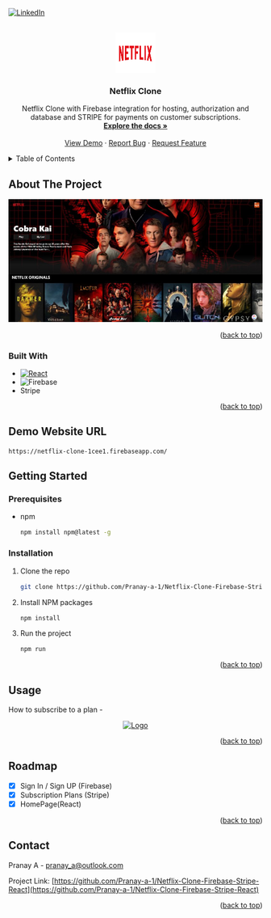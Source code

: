 <a name="readme-top"></a>

<!-- PROJECT SHIELDS -->
<!--
*** I'm using markdown "reference style" links for readability.
*** Reference links are enclosed in brackets [ ] instead of parentheses ( ).
*** See the bottom of this document for the declaration of the reference variables
*** for contributors-url, forks-url, etc. This is an optional, concise syntax you may use.
*** https://www.markdownguide.org/basic-syntax/#reference-style-links
-->

[![LinkedIn][linkedin-shield]](https://www.linkedin.com/in/pranay4a/)

<!-- PROJECT LOGO -->
<br />
<div align="center">
  <a href="https://github.com/Pranay-a-1/Netflix-Clone-Firebase-Stripe-React">
    <img src="./netflix reactjs/netflix-build/public/assets/images/netflix-logo.png" alt="Logo" width="80" height="80">
  </a>

<h3 align="center">Netflix Clone</h3>

  <p align="center">
    Netflix Clone with Firebase integration for hosting, authorization and database and STRIPE for payments on customer subscriptions.
    <br />
    <a href="https://github.com/Pranay-a-1/Netflix-Clone-Firebase-Stripe-React"><strong>Explore the docs »</strong></a>
    <br />
    <br />
    <a href="https://netflix-clone-1cee1.firebaseapp.com/">View Demo</a>
    ·
    <a href="https://github.com/Pranay-a-1/Netflix-Clone-Firebase-Stripe-React/issues">Report Bug</a>
    ·
    <a href="https://github.com/Pranay-a-1/Netflix-Clone-Firebase-Stripe-React/issues">Request Feature</a>
  </p>
</div>

<!-- TABLE OF CONTENTS -->
<details>
  <summary>Table of Contents</summary>
  <ol>
    <li>
      <a href="#about-the-project">About The Project</a>
      <ul>
        <li><a href="#built-with">Built With</a></li>
      </ul>
    </li>
    <li>
      <a href="#getting-started">Getting Started</a>
      <ul>
        <li><a href="#prerequisites">Prerequisites</a></li>
        <li><a href="#installation">Installation</a></li>
      </ul>
    </li>
    <li><a href="#usage">Usage</a></li>
    <li><a href="#roadmap">Roadmap</a></li>
    <li><a href="#contact">Contact</a></li>
    
  </ol>
</details>

<!-- ABOUT THE PROJECT -->

## About The Project

<!-- [![Product Name Screen Shot][product-screenshot]]("./images/netflix-ss.jpeg") -->

<div align="center">
  <a href="https://github.com/Pranay-a-1/Netflix-Clone-Firebase-Stripe-React">
    <img src="./images/netflix-ss.jpeg" alt="Logo" >
  </a>
</div>

<!-- Here's a blank template to get started: To avoid retyping too much info. Do a search and replace with your text editor for the following: `github_username`, `repo_name`, `twitter_handle`, `linkedin_username`, `email_client`, `email`, `project_title`, `project_description` -->

<p align="right">(<a href="#readme-top">back to top</a>)</p>

### Built With

<!-- - [![Next][next.js]][next-url] -->

- [![React][react.js]][react-url]
- ![Firebase](https://img.shields.io/badge/Firebase-039BE5?style=for-the-badge&logo=Firebase&logoColor=white)
- Stripe

<p align="right">(<a href="#readme-top">back to top</a>)</p>

## Demo Website URL

```
https://netflix-clone-1cee1.firebaseapp.com/
```

<!-- GETTING STARTED -->

## Getting Started

<!-- This is an example of how you may give instructions on setting up your project locally.
To get a local copy up and running follow these simple example steps. -->

### Prerequisites

<!-- This is an example of how to list things you need to use the software and how to install them. -->

- npm
  ```sh
  npm install npm@latest -g
  ```

### Installation

<!-- 1. Get a free API Key at [https://example.com](https://example.com) -->

1. Clone the repo
   ```sh
   git clone https://github.com/Pranay-a-1/Netflix-Clone-Firebase-Stripe-React
   ```
2. Install NPM packages
   ```sh
   npm install
   ```
3. Run the project
   ```sh
   npm run
   ```

<p align="right">(<a href="#readme-top">back to top</a>)</p>

<!-- USAGE EXAMPLES -->

## Usage

How to subscribe to a plan -

<div align="center">
  <a href="https://github.com/Pranay-a-1/Netflix-Clone-Firebase-Stripe-React">
    <img src="./images/netflix-gif.gif" alt="Logo" >
  </a>
</div>

<p align="right">(<a href="#readme-top">back to top</a>)</p>

<!-- ROADMAP -->

## Roadmap

- [x] Sign In / Sign UP (Firebase)
- [x] Subscription Plans (Stripe)
- [x] HomePage(React)

<!-- See the [open issues](https://github.com/github_username/repo_name/issues) for a full list of proposed features (and known issues). -->

<p align="right">(<a href="#readme-top">back to top</a>)</p>

<!-- CONTACT -->

## Contact

Pranay A - pranay_a@outlook.com

Project Link: [https://github.com/Pranay-a-1/Netflix-Clone-Firebase-Stripe-React](https://github.com/Pranay-a-1/Netflix-Clone-Firebase-Stripe-React)

<p align="right">(<a href="#readme-top">back to top</a>)</p>

<!-- MARKDOWN LINKS & IMAGES -->
<!-- https://www.markdownguide.org/basic-syntax/#reference-style-links -->

[contributors-shield]: https://img.shields.io/github/contributors/github_username/repo_name.svg?style=for-the-badge
[contributors-url]: https://github.com/github_username/repo_name/graphs/contributors
[forks-shield]: https://img.shields.io/github/forks/github_username/repo_name.svg?style=for-the-badge
[forks-url]: https://github.com/github_username/repo_name/network/members
[stars-shield]: https://img.shields.io/github/stars/github_username/repo_name.svg?style=for-the-badge
[stars-url]: https://github.com/github_username/repo_name/stargazers
[issues-shield]: https://img.shields.io/github/issues/github_username/repo_name.svg?style=for-the-badge
[issues-url]: https://github.com/github_username/repo_name/issues
[license-shield]: https://img.shields.io/github/license/github_username/repo_name.svg?style=for-the-badge
[license-url]: https://github.com/github_username/repo_name/blob/master/LICENSE.txt
[linkedin-shield]: https://img.shields.io/badge/-LinkedIn-black.svg?style=for-the-badge&logo=linkedin&colorB=555
[linkedin-url]: https://linkedin.com/in/linkedin_username
[product-screenshot]: images/screenshot.png
[next.js]: https://img.shields.io/badge/next.js-000000?style=for-the-badge&logo=nextdotjs&logoColor=white
[next-url]: https://nextjs.org/
[react.js]: https://img.shields.io/badge/React-20232A?style=for-the-badge&logo=react&logoColor=61DAFB
[react-url]: https://reactjs.org/
[vue.js]: https://img.shields.io/badge/Vue.js-35495E?style=for-the-badge&logo=vuedotjs&logoColor=4FC08D
[vue-url]: https://vuejs.org/
[angular.io]: https://img.shields.io/badge/Angular-DD0031?style=for-the-badge&logo=angular&logoColor=white
[angular-url]: https://angular.io/
[svelte.dev]: https://img.shields.io/badge/Svelte-4A4A55?style=for-the-badge&logo=svelte&logoColor=FF3E00
[svelte-url]: https://svelte.dev/
[laravel.com]: https://img.shields.io/badge/Laravel-FF2D20?style=for-the-badge&logo=laravel&logoColor=white
[laravel-url]: https://laravel.com
[bootstrap.com]: https://img.shields.io/badge/Bootstrap-563D7C?style=for-the-badge&logo=bootstrap&logoColor=white
[bootstrap-url]: https://getbootstrap.com
[jquery.com]: https://img.shields.io/badge/jQuery-0769AD?style=for-the-badge&logo=jquery&logoColor=white
[jquery-url]: https://jquery.com
